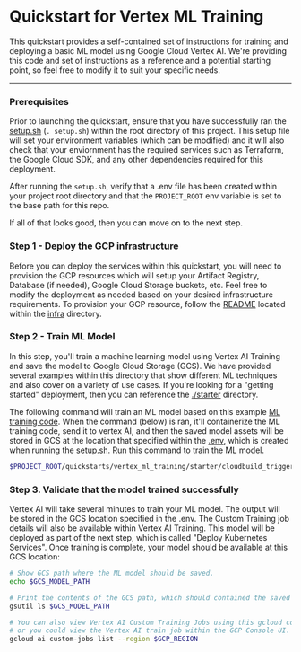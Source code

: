 # Quickstart for Vertex ML Training

This quickstart provides a self-contained set of instructions for training and deploying a basic ML model using Google Cloud Vertex AI. We're providing this code and set of instructions as a reference and a potential starting point, so feel free to modify it to suit your specific needs.  

---

### Prerequisites

Prior to launching the quickstart, ensure that you have successfully ran the [setup.sh](../../setup.sh) (`. setup.sh`) within the root directory of this project. This setup file will set your environment variables (which can be modified) and it will also check that your enviornment has the required services such as Terraform, the Google Cloud SDK, and any other dependencies required for this deployment.

After running the `setup.sh`, verify that a .env file has been created within your project root directory and that the `PROJECT_ROOT` env variable is set to the base path for this repo.

If all of that looks good, then you can move on to the next step.

### Step 1 - Deploy the GCP infrastructure

Before you can deploy the services within this quickstart, you will need to provision the GCP resources which will setup your Artifact Registry, Database (if needed), Google Cloud Storage buckets, etc. Feel free to modify the deployment as needed based on your desired infrastructure requirements. To provision your GCP resource, follow the [README](../../infra/README.md) located within the [infra](../../infra/) directory.

### Step 2 - Train ML Model 

In this step, you'll train a machine learning model using Vertex AI Training and save the model to Google Cloud Storage (GCS). We have provided several examples within this directory that show different ML techniques and also cover on a variety of use cases. If you're looking for a "getting started" deployment, then you can reference the [./starter](./starter) directory. 


The following command will train an ML model based on this example [ML training code](./starter/model_training.py). When the command (below) is ran, it'll containerize the ML training code, send it to vertex AI, and then the saved model assets will be stored in GCS at the location that specified within the [.env](../../.env), which is created when running the [setup.sh](../../setup.sh). Run this command to train the ML model.

```sh
$PROJECT_ROOT/quickstarts/vertex_ml_training/starter/cloudbuild_trigger.sh
```

### Step 3. Validate that the model trained successfully

Vertex AI will take several minutes to train your ML model. The output will be stored in the GCS location specified in the .env. The Custom Training job details will also be available within Vertex AI Training. This model will be deployed as part of the next step, which is called "Deploy Kubernetes Services". Once training is complete, your model should be available at this GCS location:

```sh
# Show GCS path where the ML model should be saved.
echo $GCS_MODEL_PATH

# Print the contents of the GCS path, which should contained the saved model assets.
gsutil ls $GCS_MODEL_PATH

# You can also view Vertex AI Custom Training Jobs using this gcloud command,
# or you could view the Vertex AI train job within the GCP Console UI.
gcloud ai custom-jobs list --region $GCP_REGION
```
